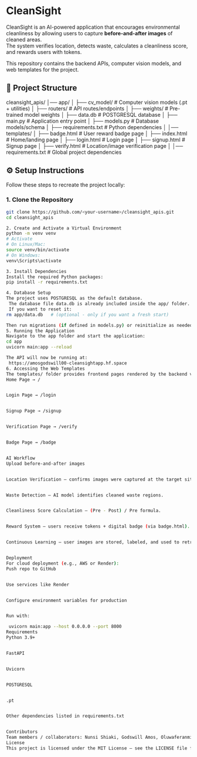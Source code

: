 # CleanSight

CleanSight is an AI-powered application that encourages environmental cleanliness by allowing users to capture **before-and-after images** of cleaned areas.  
The system verifies location, detects waste, calculates a cleanliness score, and rewards users with tokens.  

This repository contains the backend APIs, computer vision models, and web templates for the project.

## 📂 Project Structure


cleansight_apis/
 │── app/
 │ ├── cv_model/ # Computer vision models (.pt + utilities)
 │ ├── routers/ # API routes/endpoints
 │ ├── weights/ # Pre-trained model weights
 │ ├── data.db # POSTGRESQL database
 │ ├── main.py # Application entry point
 │ ├── models.py # Database models/schema
 │ ├── requirements.txt # Python dependencies
 │
 │── templates/
 │ ├── badge.html # User reward badge page
 │ ├── index.html # Home/landing page
 │ ├── login.html # Login page
 │ ├── signup.html # Signup page
 │ ├── verify.html # Location/image verification page
 │
 │── requirements.txt # Global project dependencies

## ⚙️ Setup Instructions

Follow these steps to recreate the project locally:

### 1. Clone the Repository
```bash
git clone https://github.com/<your-username>/cleansight_apis.git
cd cleansight_apis

2. Create and Activate a Virtual Environment
python -m venv venv
# Activate
# On Linux/Mac:
source venv/bin/activate
# On Windows:
venv\Scripts\activate

3. Install Dependencies
Install the required Python packages:
pip install -r requirements.txt

4. Database Setup
The project uses POSTGRESQL as the default database.
 The database file data.db is already included inside the app/ folder.
 If you want to reset it:
rm app/data.db   # (optional - only if you want a fresh start)

Then run migrations (if defined in models.py) or reinitialize as needed.
5. Running the Application
Navigate to the app folder and start the application:
cd app
uvicorn main:app --reload

The API will now be running at:
 https://amosgodswill00-cleansightapp.hf.space
6. Accessing the Web Templates
The templates/ folder provides frontend pages rendered by the backend via FastAPI.
Home Page → /


Login Page → /login


Signup Page → /signup


Verification Page → /verify


Badge Page → /badge


AI Workflow
Upload before-and-after images


Location Verification – confirms images were captured at the target site.


Waste Detection – AI model identifies cleaned waste regions.


Cleanliness Score Calculation – (Pre - Post) / Pre formula.


Reward System – users receive tokens + digital badge (via badge.html).


Continuous Learning – user images are stored, labeled, and used to retrain models.


Deployment
For cloud deployment (e.g., AWS or Render):
Push repo to GitHub


Use services like Render


Configure environment variables for production


Run with:

 uvicorn main:app --host 0.0.0.0 --port 8000
Requirements
Python 3.9+


FastAPI


Uvicorn


POSTGRESQL


.pt


Other dependencies listed in requirements.txt


Contributors
Team members / collaborators: Nunsi Shiaki, Godswill Amos, Oluwaferanmi Oladepo, Ayomipo Agbaje, Abisoye Durojaiye 
License
This project is licensed under the MIT License – see the LICENSE file for details.
